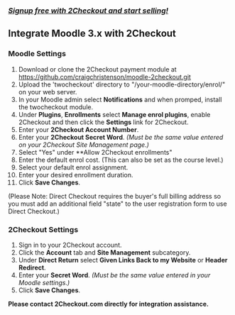 ### _[Signup free with 2Checkout and start selling!](https://www.2checkout.com/referral?r=git2co)_

Integrate Moodle 3.x with 2Checkout
----------------------------------------

### Moodle Settings

1. Download or clone the 2Checkout payment module at https://github.com/craigchristenson/moodle-2checkout.git
2. Upload the 'twocheckout' directory to "/your-moodle-directory/enrol/" on your web server.
3. In your Moodle admin select **Notifications** and when promped, install the twocheckout module.
4. Under **Plugins**, **Enrollments** select **Manage enrol plugins**, enable 2Checkout and then click the **Settings** link for 2Checkout.
5. Enter your **2Checkout Account Number**. 
6. Enter your **2Checkout Secret Word**. _(Must be the same value entered on your 2Checkout Site Management page.)_
7. Select "Yes" under **Allow 2Checkout enrollments"
8. Enter the default enrol cost. (This can also be set as the course level.)
9. Select your default enrol assignment.
10. Enter your desired enrollment duration.
11. Click **Save Changes**.

(Please Note: Direct Checkout requires the buyer's full billing address so you must add an additional field "state" to the user registration form to use Direct Checkout.)

### 2Checkout Settings

1. Sign in to your 2Checkout account. 
2. Click the **Account** tab and **Site Management** subcategory. 
3. Under **Direct Return** select **Given Links Back to my Website** or **Header Redirect**.
4. Enter your **Secret Word**. _(Must be the same value entered in your Moodle settings.)_
5. Click **Save Changes**. 

**Please contact 2Checkout.com directly for integration assistance.**
